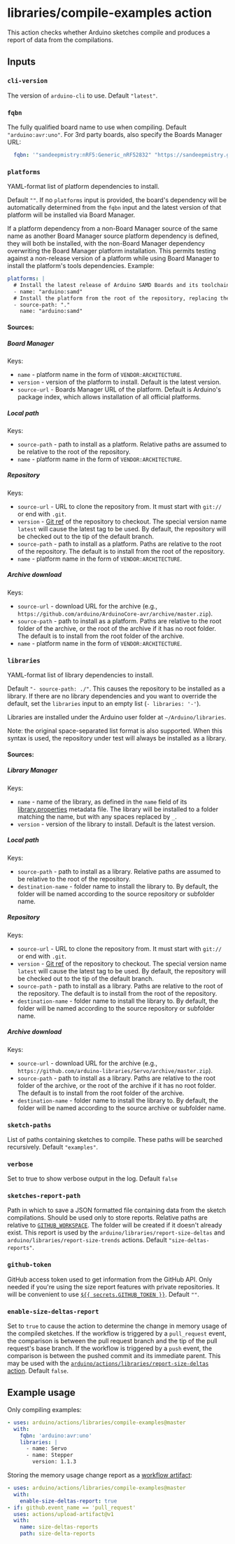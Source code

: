 # libraries/compile-examples action

This action checks whether Arduino sketches compile and produces a report of data from the compilations.

## Inputs

### `cli-version`

The version of `arduino-cli` to use. Default `"latest"`.

### `fqbn`

The fully qualified board name to use when compiling. Default `"arduino:avr:uno"`.
For 3rd party boards, also specify the Boards Manager URL:
```yaml
  fqbn: '"sandeepmistry:nRF5:Generic_nRF52832" "https://sandeepmistry.github.io/arduino-nRF5/package_nRF5_boards_index.json"'
```

### `platforms`

YAML-format list of platform dependencies to install.

Default `""`. If no `platforms` input is provided, the board's dependency will be automatically determined from the `fqbn` input and the latest version of that platform will be installed via Board Manager.

If a platform dependency from a non-Board Manager source of the same name as another Board Manager source platform dependency is defined, they will both be installed, with the non-Board Manager dependency overwriting the Board Manager platform installation. This permits testing against a non-release version of a platform while using Board Manager to install the platform's tools dependencies.
Example:
```yaml
platforms: |
  # Install the latest release of Arduino SAMD Boards and its toolchain via Board Manager
  - name: "arduino:samd"
  # Install the platform from the root of the repository, replacing the BM installed platform
  - source-path: "."
    name: "arduino:samd"
```

#### Sources:

##### Board Manager

Keys:
- `name` - platform name in the form of `VENDOR:ARCHITECTURE`.
- `version` - version of the platform to install. Default is the latest version.
- `source-url` - Boards Manager URL of the platform. Default is Arduino's package index, which allows installation of all official platforms.

##### Local path

Keys:
- `source-path` - path to install as a platform. Relative paths are assumed to be relative to the root of the repository.
- `name` - platform name in the form of `VENDOR:ARCHITECTURE`.

##### Repository

Keys:
- `source-url` - URL to clone the repository from. It must start with `git://` or end with `.git`.
- `version` - [Git ref](https://git-scm.com/book/en/v2/Git-Internals-Git-References) of the repository to checkout. The special version name `latest` will cause the latest tag to be used. By default, the repository will be checked out to the tip of the default branch.
- `source-path` - path to install as a platform. Paths are relative to the root of the repository. The default is to install from the root of the repository.
- `name` - platform name in the form of `VENDOR:ARCHITECTURE`.

##### Archive download

Keys:
- `source-url` - download URL for the archive (e.g., `https://github.com/arduino/ArduinoCore-avr/archive/master.zip`).
- `source-path` - path to install as a platform. Paths are relative to the root folder of the archive, or the root of the archive if it has no root folder. The default is to install from the root folder of the archive.
- `name` - platform name in the form of `VENDOR:ARCHITECTURE`.

### `libraries`

YAML-format list of library dependencies to install.

Default `"- source-path: ./"`. This causes the repository to be installed as a library. If there are no library dependencies and you want to override the default, set the `libraries` input to an empty list (`- libraries: '-'`).

Libraries are installed under the Arduino user folder at `~/Arduino/libraries`.

Note: the original space-separated list format is also supported. When this syntax is used, the repository under test will always be installed as a library.

#### Sources:

##### Library Manager

Keys:
- `name` - name of the library, as defined in the `name` field of its [library.properties](https://arduino.github.io/arduino-cli/library-specification/#libraryproperties-file-format) metadata file. The library will be installed to a folder matching the name, but with any spaces replaced by `_`.
- `version` - version of the library to install. Default is the latest version.

##### Local path

Keys:
- `source-path` - path to install as a library. Relative paths are assumed to be relative to the root of the repository.
- `destination-name` - folder name to install the library to. By default, the folder will be named according to the source repository or subfolder name.

##### Repository

Keys:
- `source-url` - URL to clone the repository from. It must start with `git://` or end with `.git`.
- `version` - [Git ref](https://git-scm.com/book/en/v2/Git-Internals-Git-References) of the repository to checkout. The special version name `latest` will cause the latest tag to be used. By default, the repository will be checked out to the tip of the default branch.
- `source-path` - path to install as a library. Paths are relative to the root of the repository. The default is to install from the root of the repository.
- `destination-name` - folder name to install the library to. By default, the folder will be named according to the source repository or subfolder name.

##### Archive download

Keys:
- `source-url` - download URL for the archive (e.g., `https://github.com/arduino-libraries/Servo/archive/master.zip`).
- `source-path` - path to install as a library. Paths are relative to the root folder of the archive, or the root of the archive if it has no root folder. The default is to install from the root folder of the archive.
- `destination-name` - folder name to install the library to. By default, the folder will be named according to the source archive or subfolder name.

### `sketch-paths`

List of paths containing sketches to compile. These paths will be searched recursively. Default `"examples"`.

### `verbose`

Set to true to show verbose output in the log. Default `false`

### `sketches-report-path`

Path in which to save a JSON formatted file containing data from the sketch compilations. Should be used only to store reports. Relative paths are relative to [`GITHUB_WORKSPACE`](https://help.github.com/en/actions/configuring-and-managing-workflows/using-environment-variables). The folder will be created if it doesn't already exist. This report is used by the `arduino/libraries/report-size-deltas` and `arduino/libraries/report-size-trends` actions. Default `"size-deltas-reports"`.

### `github-token`

GitHub access token used to get information from the GitHub API. Only needed if you're using the size report features with private repositories. It will be convenient to use [`${{ secrets.GITHUB_TOKEN }}`](https://help.github.com/en/actions/configuring-and-managing-workflows/authenticating-with-the-github_token). Default `""`.

### `enable-size-deltas-report`

Set to `true` to cause the action to determine the change in memory usage of the compiled sketches. If the workflow is triggered by a `pull_request` event, the comparison is between the pull request branch and the tip of the pull request's base branch. If the workflow is triggered by a `push` event, the comparison is between the pushed commit and its immediate parent. This may be used with the [`arduino/actions/libraries/report-size-deltas` action](https://github.com/arduino/actions/tree/master/libraries/report-size-deltas). Default `false`.

## Example usage

Only compiling examples:
```yaml
- uses: arduino/actions/libraries/compile-examples@master
  with:
    fqbn: 'arduino:avr:uno'
    libraries: |
      - name: Servo
      - name: Stepper
        version: 1.1.3
```

Storing the memory usage change report as a [workflow artifact](https://help.github.com/en/actions/configuring-and-managing-workflows/persisting-workflow-data-using-artifacts):
```yaml
- uses: arduino/actions/libraries/compile-examples@master
  with:
    enable-size-deltas-report: true
- if: github.event_name == 'pull_request'
  uses: actions/upload-artifact@v1
  with:
    name: size-deltas-reports
    path: size-delta-reports
```

